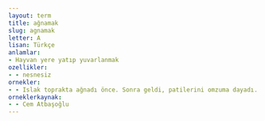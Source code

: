 ```yaml
---
layout: term
title: ağnamak
slug: agnamak
letter: A
lisan: Türkçe
anlamlar:
- Hayvan yere yatıp yuvarlanmak
ozellikler:
- - nesnesiz
ornekler:
- - Islak toprakta ağnadı önce. Sonra geldi, patilerini omzuma dayadı.
orneklerkaynak:
- - Cem Atbaşoğlu
---
```

